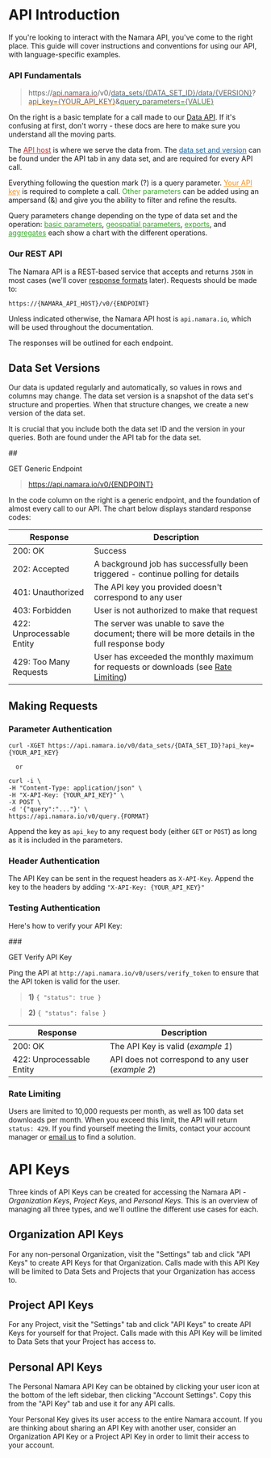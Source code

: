# API Introduction

If you're looking to interact with the Namara API, you've come to the right place. This guide will cover instructions and conventions for using our API, with language-specific examples.

### API Fundamentals

>https://<span style="text-decoration:underline;text-decoration-color:#b52c2c">api.namara.io</span>/v0/<span style="text-decoration:underline;text-decoration-color:#17609f">data_sets/{DATA_SET_ID}/data/{VERSION}</span>?<span style="text-decoration:underline;text-decoration-color:#f7931d">api_key={YOUR_API_KEY}</span>&<span style="text-decoration:underline;text-decoration-color:#2fa821">query_parameters={VALUE}</span>

On the right is a basic template for a call made to our [Data API](#data-api). If it's confusing at first, don't worry - these docs are here to make sure you understand all the moving parts.

The <a href="#our-rest-api" style="text-decoration:underline;color:#b52c2c">API host</a> is where we serve the data from. The <a href="#data-api" style="text-decoration:underline;color:#17609f">data set and version</a> can be found under the API tab in any data set, and are required for every API call. 

Everything following the question mark (?) is a query parameter. <a href="#api-keys" style="text-decoration:underline;color:#f7931d">Your API key</a> is required to complete a call. <span style="color:#2fa821">Other parameters</span> can be added using an ampersand (&) and give you the ability to filter and refine the results. 

Query parameters change depending on the type of data set and the operation: <a href="#data-api" style="text-decoration:underline;color:#2fa821">basic parameters</a>, <a href="#geospatial-operators" style="text-decoration:underline;color:#2fa821">geospatial parameters</a>, <a href="#get-export" style="text-decoration:underline;color:#2fa821">exports</a>, and <a href="#get-aggregate" style="text-decoration:underline;color:#2fa821">aggregates</a> each show a chart with the different operations.

### Our REST API

The Namara API is a REST-based service that accepts and returns `JSON` in most cases (we'll cover [response formats](#formats-pagination-amp-ordering) later). Requests should be made to:

<code>https://{NAMARA_API_HOST}/v0/{ENDPOINT}</code>

Unless indicated otherwise, the Namara API host is `api.namara.io`, which will be used throughout the documentation. 

The responses will be outlined for each endpoint.

## Data Set Versions

Our data is updated regularly and automatically, so values in rows and columns may change. The data set version is a snapshot of the data set's structure and properties. When that structure changes, we create a new version of the data set. 

It is crucial that you include both the data set ID and the version in your queries. Both are found under the API tab for the data set.

##<div class="colour-pill"><span class="get">GET</span> Generic Endpoint</div>

>https://api.namara.io/v0/{ENDPOINT}

In the code column on the right is a generic endpoint, and the foundation of almost every call to our API. The chart below displays standard response codes:

Response | Description
-------- | -----------
200: OK | Success
202: Accepted | A background job has successfully been triggered - continue polling for details
401: Unauthorized | The API key you provided doesn't correspond to any user
403: Forbidden | User is not authorized to make that request
422: Unprocessable Entity | The server was unable to save the document; there will be more details in the full response body
429: Too Many Requests | User has exceeded the monthly maximum for requests or downloads (see <a href="#rate-limiting">Rate Limiting</a>)
 
## Making Requests

### Parameter Authentication

```shell
curl -XGET https://api.namara.io/v0/data_sets/{DATA_SET_ID}?api_key={YOUR_API_KEY}

  or

curl -i \
-H "Content-Type: application/json" \
-H "X-API-Key: {YOUR_API_KEY}" \
-X POST \
-d '{"query":"..."}' \
https://api.namara.io/v0/query.{FORMAT}
```

Append the key as `api_key` to any request body (either `GET` or `POST`) as long as it is included in the parameters.

### Header Authentication

The API Key can be sent in the request headers as `X-API-Key`. Append the key to the headers by adding `"X-API-Key: {YOUR_API_KEY}"`

### Testing Authentication

Here's how to verify your API Key:

###<div class="colour-pill"><span class="get">GET</span> Verify API Key</div>

Ping the API at `http://api.namara.io/v0/users/verify_token` to ensure that the API token is valid for the user.

>**1)**
`{ "status": true }`

>**2)**
`{ "status": false }`

Response | Description
-------- | -----------
200: OK | The API Key is valid (*example 1*)
422: Unprocessable Entity | API does not correspond to any user (*example 2*)

### Rate Limiting

Users are limited to 10,000 requests per month, as well as 100 data set downloads per month. When you exceed this limit, the API will return `status: 429`. If you find yourself meeting the limits, contact your account manager or <a href="mailto:info@thinkdataworks.com" target="_blank" rel="noreferrer noopener">email us</a> to find a solution.

# API Keys

Three kinds of API Keys can be created for accessing the Namara API - *Organization Keys*, *Project Keys*, and *Personal Keys*. This is an overview of managing all three types, and we'll outline the different use cases for each.

## Organization API Keys

For any non-personal Organization, visit the "Settings" tab and click "API Keys" to create API Keys for that Organization. Calls made with this API Key will be limited to Data Sets and Projects that your Organization has access to.

## Project API Keys

For any Project, visit the "Settings" tab and click "API Keys" to create API Keys for yourself for that Project. Calls made with this API Key will be limited to Data Sets that your Project has access to.

## Personal API Keys

The Personal Namara API Key can be obtained by clicking your user icon at the bottom of the left sidebar, then clicking "Account Settings". Copy this from the "API Key" tab and use it for any API calls.

<aside class="warning">Your Personal Key gives its user access to the entire Namara account. If you are thinking about sharing an API Key with another user, consider an Organization API Key or a Project API Key in order to limit their access to your account.</aside>
